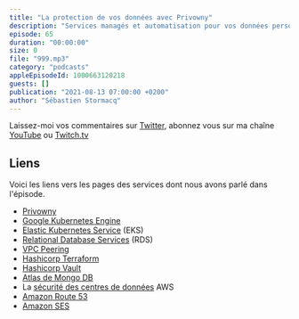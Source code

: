 ```yaml
---
title: "La protection de vos données avec Privowny"
description: "Services managés et automatisation pour vos données personelles: Suite au rachat de Privowny par le groupe Assurant, ce podcast n'est plus disponible pour le moment."
episode: 65
duration: "00:00:00"
size: 0
file: "999.mp3"
category: "podcasts"
appleEpisodeId: 1000663120218
guests: []
publication: "2021-08-13 07:00:00 +0200"
author: "Sébastien Stormacq"
---
```


Laissez-moi vos commentaires sur [Twitter](https://twitter.com/sebsto), abonnez vous sur ma chaîne [YouTube](https://www.youtube.com/sebsto) ou [Twitch.tv](https://www.twitch.tv/sebAWS)

## Liens

Voici les liens vers les pages des services dont nous avons parlé dans l'épisode.

- [Privowny](https://privowny.app)
- [Google Kubernetes Engine](https://cloud.google.com/kubernetes-engine/)
- [Elastic Kubernetes Service](https://aws.amazon.com/eks/) (EKS)
- [Relational Database Services](https://aws.amazon.com/rds/) (RDS)
- [VPC Peering](https://docs.aws.amazon.com/vpc/latest/peering/what-is-vpc-peering.html)
- [Hashicorp Terraform](https://www.terraform.io)
- [Hashicorp Vault](https://www.vaultproject.io)
- [Atlas de Mongo DB](https://www.mongodb.com/cloud/atlas) 
- La [sécurité des centres de données](https://aws.amazon.com/compliance/data-center/controls/) AWS
- [Amazon Route 53](https://aws.amazon.com/route53/) 
- [Amazon SES](https://aws.amazon.com/ses/) 

